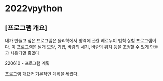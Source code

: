 # 2022vpython

## [프로그램 개요]
내가 만들고 싶은 프로그램은 물리학에서 양력에 관한 베르누이 법칙 실험 프로그램이다. 이 프로그램은 닐개 모양, 기압, 바람의 세기, 바람의 위치 등을 조정할 수 있게 만들고 사용되면 좋겠다.

220610 - 프로그램 계획

프로그램 개요와 기본적인 계획을 세웠다.
